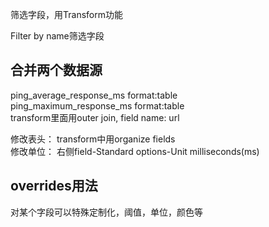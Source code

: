 筛选字段，用Transform功能

Filter by name筛选字段

## 合并两个数据源

ping_average_response_ms format:table  
ping_maximum_response_ms format:table   
transform里面用outer join, field name: url  

修改表头： transform中用organize fields  
修改单位： 右侧field-Standard options-Unit
         milliseconds(ms)


## overrides用法

对某个字段可以特殊定制化，阈值，单位，颜色等